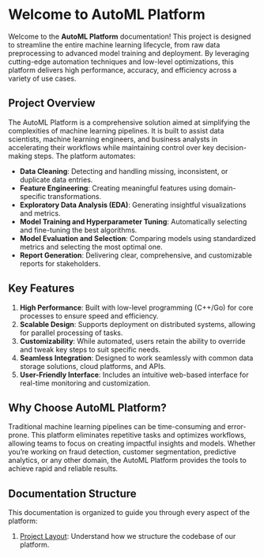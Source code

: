 # Welcome to AutoML Platform

Welcome to the **AutoML Platform** documentation! This project is designed to streamline the entire machine learning lifecycle, from raw data preprocessing to advanced model training and deployment. By leveraging cutting-edge automation techniques and low-level optimizations, this platform delivers high performance, accuracy, and efficiency across a variety of use cases.

## Project Overview

The AutoML Platform is a comprehensive solution aimed at simplifying the complexities of machine learning pipelines. It is built to assist data scientists, machine learning engineers, and business analysts in accelerating their workflows while maintaining control over key decision-making steps. The platform automates:

- **Data Cleaning**: Detecting and handling missing, inconsistent, or duplicate data entries.
- **Feature Engineering**: Creating meaningful features using domain-specific transformations.
- **Exploratory Data Analysis (EDA)**: Generating insightful visualizations and metrics.
- **Model Training and Hyperparameter Tuning**: Automatically selecting and fine-tuning the best algorithms.
- **Model Evaluation and Selection**: Comparing models using standardized metrics and selecting the most optimal one.
- **Report Generation**: Delivering clear, comprehensive, and customizable reports for stakeholders.

## Key Features

1. **High Performance**: Built with low-level programming (C++/Go) for core processes to ensure speed and efficiency.
2. **Scalable Design**: Supports deployment on distributed systems, allowing for parallel processing of tasks.
3. **Customizability**: While automated, users retain the ability to override and tweak key steps to suit specific needs.
4. **Seamless Integration**: Designed to work seamlessly with common data storage solutions, cloud platforms, and APIs.
5. **User-Friendly Interface**: Includes an intuitive web-based interface for real-time monitoring and customization.

## Why Choose AutoML Platform?

Traditional machine learning pipelines can be time-consuming and error-prone. This platform eliminates repetitive tasks and optimizes workflows, allowing teams to focus on creating impactful insights and models. Whether you’re working on fraud detection, customer segmentation, predictive analytics, or any other domain, the AutoML Platform provides the tools to achieve rapid and reliable results.

## Documentation Structure

This documentation is organized to guide you through every aspect of the platform:

1. [Project Layout](''): Understand how we structure the codebase of our platform.
